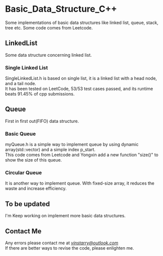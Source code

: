 # Basic_Data_Structure_C++
Some implementations of basic data structures like linked list,  queue, stack, tree etc. Some code comes from Leetcode.

## LinkedList
Some data structure concerning linked list.  
### Single Linked List
SingleLinkedList.h is based on single list, it is a linked list with a head node, and a tail node.  
It has been tested on LeetCode, 53/53 test cases passed, and its runtime beats 91.45% of cpp submissions.

## Queue
First in first out(FIFO) data structure.
### Basic Queue
myQueue.h is a simple way to implement queue by using dynamic array(std::vector) and a simple index p_start.  
This code comes from Leetcode and Yongxin add a new function "size()" to show the size of this queue.    
### Circular Queue
It is another way to implement queue. With fixed-size array, it reduces the waste and increase efficiency. 

## To be updated
I'm Keep working on implement more basic data structures. 

## Contact Me
Any errors please contact me at *vinstarry@outlook.com*  
If there are better ways to revise the code, please enlighten me.
